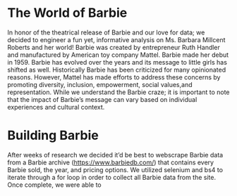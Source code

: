 # The World of Barbie
In honor of the theatrical release of Barbie and our love for data; we decided to engineer a fun yet, informative analysis on Ms. Barbara Millcent Roberts and her world! 
Barbie was created by entrepreneur Ruth Handler and manufactured by American toy company Mattel. Barbie made her debut in 1959. Barbie has evolved over the years and its message to little girls has shifted as well. Historically Barbie has been criticized for many opinionated reasons. However, Mattel has made efforts to address these concerns by promoting diversity, inclusion, empowerment, social values,and representation. 
While we understand the Barbie craze; it is important to note that the impact of Barbie’s message can vary based on individual experiences and cultural context. 


# Building Barbie 
After weeks of research we decided it’d be best to webscrape Barbie data from a Barbie archive (https://www.barbiedb.com/) that contains every Barbie sold, the year, and pricing options. We utilized selenium and bs4 to iterate through a for loop in order to collect all Barbie data from the site. Once complete, we were able to 



